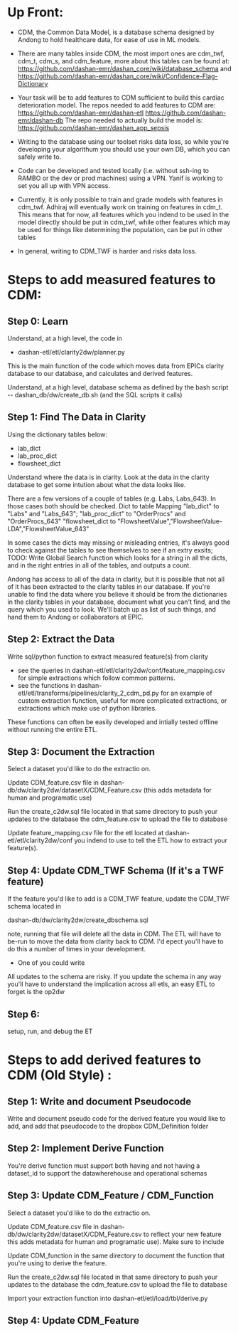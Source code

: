 
# Up Front:
 - CDM, the Common Data Model, is a database schema designed by Andong to hold healthcare data, for ease of use in ML models.
 
 - There are many tables inside CDM, the most import ones are cdm_twf, cdm_t, cdm_s, and cdm_feature, more about this tables can be found at: https://github.com/dashan-emr/dashan_core/wiki/database_schema and https://github.com/dashan-emr/dashan_core/wiki/Confidence-Flag-Dictionary

 - Your task will be to add features to CDM sufficient to build this cardiac deterioration model. 
 	The repos needed to add features to CDM are:
		https://github.com/dashan-emr/dashan-etl
		https://github.com/dashan-emr/dashan-db
	The repo needed to actually build the model is:
		https://github.com/dashan-emr/dashan_app_sepsis

 - Writing to the database using our toolset risks data loss, so while you're developing your algorithum you should use your own DB, which you can safely write to.

 - Code can be developed and tested locally (i.e. without ssh-ing to RAMBO or the dev or prod machines) using a VPN. Yanif is working to set you all up with VPN access. 

 - Currently, it is only possible to train and grade models with features in cdm_twf. Adhiraj will eventually work on training on features in cdm_t. This means that for now, all features which you indend to be used in the model directly should be put in cdm_twf, while other features which may be used for things like determining the population, can be put in other tables

 - In general, writing to CDM_TWF is harder and risks data loss.

# Steps to add measured features to CDM:
## Step 0: Learn
Understand, at a high level, the code in
 - dashan-etl/etl/clarity2dw/planner.py

This is the main function of the code which moves data from EPICs clarity database to our database, and calculates and derived features.

Understand, at a high level, database schema as defined by the bash script
 -- dashan_db/dw/create_db.sh (and the SQL scripts it calls)



## Step 1: Find The Data in Clarity
Using the dictionary tables below:
 - lab_dict
 - lab_proc_dict
 - flowsheet_dict

Understand where the data is in clarity. Look at the data in the clarity database to get some intution about what the data looks like.

There are a few versions of a couple of tables (e.g. Labs, Labs_643). In those cases both should be checked.
Dict to table Mapping
"lab_dict" to "Labs" and "Labs_643";
"lab_proc_dict" to "OrderProcs" and "OrderProcs_643"
"flowsheet_dict  to "FlowsheetValue","FlowsheetValue-LDA","FlowsheetValue_643"

In some cases the dicts may missing or misleading entries, it's always good to check against the tables to see themselves to see if an extry exsits;
TODO: Write Global Search function which looks for a string in all the dicts, and in the right entries in all of the tables, and outputs a count.

Andong has access to all of the data in clarity, but it is possible that not all of it has been extracted to the clarity tables in our database. If you're unable to find the data where you believe it should be from the dictionaries in the clarity tables in your database, document what you can't find, and the query which you used to look. We'll batch up as list of such things, and hand them to Andong or collaborators at EPIC.


## Step 2: Extract the Data
Write sql/python function to extract measured feature(s) from clarity

- see the queries in dashan-etl/etl/clarity2dw/conf/feature_mapping.csv for simple extractions which follow common patterns.
- see  the functions in dashan-etl/etl/transforms/pipelines/clarity_2_cdm_pd.py for an example of custom extraction function, useful for more complicated extractions, or extractions which make use of python libraries.

These functions can often be easily developed and intially tested offline without running the entire ETL.

## Step 3: Document the Extraction
Select a dataset you'd like to do the extractio on.

Update CDM_feature.csv file in
dashan-db/dw/clarity2dw/datasetX/CDM_Feature.csv
(this adds metadata for human and programatic use)

Run the create_c2dw.sql file located in that same directory to push your updates to the database the cdm_feature.csv to upload the file to database

Update feature_mapping.csv file for the etl located at dashan-etl/etl/clarity2dw/conf you indend to use to tell the ETL how to extract your feature(s).

## Step 4: Update CDM_TWF Schema (If it's a TWF feature)
If the feature you'd like to add is a CDM_TWF feature, update the CDM_TWF schema located in

dashan-db/dw/clarity2dw/create_dbschema.sql

note, running that file will delete all the data in CDM. The ETL will have to be-run to move the data from clarity back to CDM. I'd epect you'll have to do this a number of times in your development.
  - One of you could write

 All updates to the schema are risky. If you update the schema in any way you'll have to understand the implication across all etls, an easy ETL to forget is the op2dw


## Step 6:
setup, run, and debug the ET


# Steps to add derived features to CDM (Old Style) :
## Step 1: Write and document Pseudocode
Write and document pseudo code for the derived feature you would like to add, and add that pseudocode to the dropbox CDM_Definition folder


## Step 2: Implement Derive Function
You're derive function must support both having and not having a dataset_id to support the datawherehouse and operational schemas

## Step 3: Update CDM_Feature  / CDM_Function
Select a dataset you'd like to do the extractio on.

Update CDM_feature.csv file in dashan-db/dw/clarity2dw/datasetX/CDM_Feature.csv to reflect your new feature this adds metadata for human and programatic use). Make sure to include

Update CDM_function in the same directory to document the function that you're using to derive the feature.

Run the create_c2dw.sql file located in that same directory to push your updates to the database the cdm_feature.csv to upload the file to database

Import your extraction function into dashan-etl/etl/load/tbl/derive.py

## Step 4: Update CDM_Feature
#


